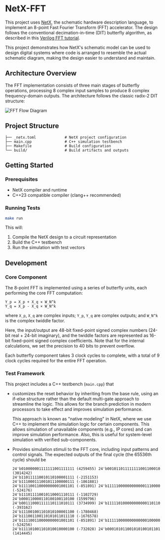 # NetX-FFT

This project uses [NetX](https://github.com/pascal-lab/NetX), the schematic hardware description language, to implement an 8-point Fast Fourier Transform (FFT) accelerator. The design follows the conventional decimation-in-time (DIT) butterfly algorithm, as described in this [Verilog FFT tutorial](https://www.runoob.com/w3cnote/verilog-fft.html).

This project demonstrates how NetX's schematic model can be used to design digital systems where code is arranged to resemble the actual schematic diagram, making the design easier to understand and maintain.

## Architecture Overview

The FFT implementation consists of three main stages of butterfly operations, processing 8 complex input samples to produce 8 complex frequency-domain outputs. The architecture follows the classic radix-2 DIT structure:

![FFT Flow Diagram](https://static.jyshare.com/images/mix/uuE5FKpYLflJt5EF.jpg)


## Project Structure

```
├── _netx.toml             # NetX project configuration
├── main.cpp               # C++ simulation testbench
├── Makefile               # Build configuration
└── build/                 # Build artifacts and outputs
```
## Getting Started

### Prerequisites
- NetX compiler and runtime
- C++23 compatible compiler (clang++ recommended)

### Running Tests
```bash
make run
```

This will:
1. Compile the NetX design to a circuit representation
2. Build the C++ testbench
3. Run the simulation with test vectors

## Development

### Core Component
The 8-point FFT is implemented using a series of butterfly units, each performing the core FFT computation:
```
Y_p = X_p + X_q × W_N^k
Y_q = X_p - X_q × W_N^k
```
where `X_p`, `X_q` are complex inputs; `Y_p`, `Y_q` are complex outputs; and `W_N^k` is the complex twiddle factor.

Here, the input/output are 48-bit fixed-point signed complex numbers (24-bit real + 24-bit imaginary), and the twiddle factors are represented as 16-bit fixed-point signed complex coefficients. 
Note that for the internal calculations, we set the precision to 40 bits to prevent overflow.

Each butterfly component takes 3 clock cycles to complete, with a total of 9 clock cycles required for the entire FFT operation.

### Test Framework
This project includes a C++ testbench (`main.cpp`) that

- customizes the reset behavior by inheriting from the base rule, using an if-else structure rather than the default multi-gate approach to streamline the logic. This allows for the branch prediction in modern processors to take effect and improves simulation performance.

  This approach is known as "native modeling" in NetX, where we use C++ to implement the simulation logic for certain components. This allows simulation of unavailable components (e.g., IP cores) and can improve simulation performance. Also, this is useful for system-level simulation with verified sub-components.

- Provides simulation stimuli to the FFT core, including input patterns and control signals. The expected outputs of the final cycle (the 65536th cycle) should be 

  ```
  24'b010000001111111001111111 (4259455) 24'b001011011111111001100010 (3014242)
  24'b110111110010110100001111 (-2151153) 24'b111000111001011100000111 (-1861881)
  24'b111100110000000001001101 (-851891) 24'b111110000000000001110000 (-524176)
  24'b111011110010110001110111 (-1102729) 24'b000110000110100100110100 (1599796)
  24'b001110001111110111010111 (3734999) 24'b111110100000000000110110 (-393162)
  24'b111001001101010100001100 (-1780468) 24'b111001100110101011011110 (-1676578)
  24'b111100110000000001001101 (-851891) 24'b111110000000000000100000 (-524256)
  24'b111101001101010010000100 (-732028) 24'b000101011001010100101101 (1414445)
  ```

  
